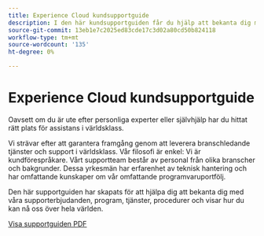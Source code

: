 ```yaml
---
title: Experience Cloud kundsupportguide
description: I den här kundsupportguiden får du hjälp att bekanta dig med våra supporterbjudanden, program, tjänster, procedurer och information om hur du kan nå oss i hela världen.
source-git-commit: 13eb1e7c2025ed83cde17c3d02a80cd50b824118
workflow-type: tm+mt
source-wordcount: '135'
ht-degree: 0%

---
```


# Experience Cloud kundsupportguide

Oavsett om du är ute efter personliga experter eller självhjälp har du hittat rätt plats för assistans i världsklass.

Vi strävar efter att garantera framgång genom att leverera branschledande tjänster och support i världsklass. Vår filosofi är enkel: Vi är kundförespråkare. Vårt supportteam består av personal från olika branscher och bakgrunder. Dessa yrkesmän har erfarenhet av teknisk hantering och har omfattande kunskaper om vår omfattande programvaruportfölj.

Den här supportguiden har skapats för att hjälpa dig att bekanta dig med våra supporterbjudanden, program, tjänster, procedurer och visar hur du kan nå oss över hela världen.

[Visa supportguiden PDF](assets/ExperienceCloudCustomerSupportGuide.pdf)
